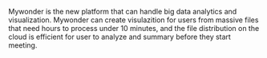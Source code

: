 Mywonder is the new platform that can handle big data analytics and visualization. Mywonder can create visulazition for users from massive files that need hours to process under 10 minutes, and the file distribution on the cloud is efficient for user to analyze and summary before they start meeting.
